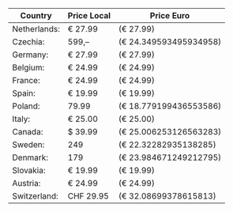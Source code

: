 | Country | Price Local | Price Euro |  
| ------- | ------- | ------- |  
Netherlands:|        € 27.99     |(€ 27.99)  
Czechia:|              599,–     |(€ 24.349593495934958)  
Germany:|            € 27.99     |(€ 27.99)  
Belgium:|            € 24.99     |(€ 24.99)  
France:|             € 24.99     |(€ 24.99)  
Spain:|              € 19.99     |(€ 19.99)  
Poland:|               79.99     |(€ 18.779199436553586)  
Italy:|              € 25.00     |(€ 25.00)  
Canada:|             $ 39.99     |(€ 25.006253126563283)  
Sweden:|               249       |(€ 22.32282935138285)  
Denmark:|              179       |(€ 23.984671249212795)  
Slovakia:|           € 19.99     |(€ 19.99)  
Austria:|            € 24.99     |(€ 24.99)  
Switzerland:|      CHF 29.95     |(€ 32.08699378615813)  
